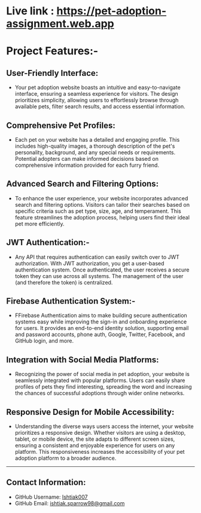 # Live link : https://pet-adoption-assignment.web.app


# Project Features:-

## User-Friendly Interface:

- Your pet adoption website boasts an intuitive and easy-to-navigate interface, ensuring a seamless experience for visitors. The design prioritizes simplicity, allowing users to effortlessly browse through available pets, filter search results, and access essential information.


## Comprehensive Pet Profiles:

- Each pet on your website has a detailed and engaging profile. This includes high-quality images, a thorough description of the pet's personality, background, and any special needs or requirements. Potential adopters can make informed decisions based on comprehensive information provided for each furry friend.

## Advanced Search and Filtering Options:

- To enhance the user experience, your website incorporates advanced search and filtering options. Visitors can tailor their searches based on specific criteria such as pet type, size, age, and temperament. This feature streamlines the adoption process, helping users find their ideal pet more efficiently.

## JWT Authentication:-

- Any API that requires authentication can easily switch over to JWT authorization. With JWT authorization, you get a user-based authentication system. Once authenticated, the user receives a secure token they can use across all systems. The management of the user (and therefore the token) is centralized.


## Firebase Authentication System:-

- FFirebase Authentication aims to make building secure authentication systems easy while improving the sign-in and onboarding experience for users. It provides an end-to-end identity solution, supporting email and password accounts, phone auth, Google, Twitter, Facebook, and GitHub login, and more.


## Integration with Social Media Platforms: 

- Recognizing the power of social media in pet adoption, your website is seamlessly integrated with popular platforms. Users can easily share profiles of pets they find interesting, spreading the word and increasing the chances of successful adoptions through wider online networks.


## Responsive Design for Mobile Accessibility: 

- Understanding the diverse ways users access the internet, your website prioritizes a responsive design. Whether visitors are using a desktop, tablet, or mobile device, the site adapts to different screen sizes, ensuring a consistent and enjoyable experience for users on any platform. This responsiveness increases the accessibility of your pet adoption platform to a broader audience.

---

  ## Contact Information:
  * GitHub Username: [Ishtiak007](https://github.com/Ishtiak007)
  * GitHub Email: ishtiak.sparrow98@gmail.com
